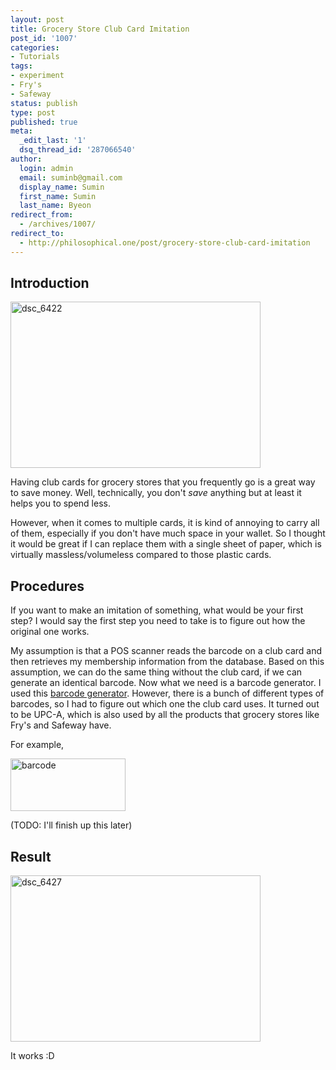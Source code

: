```yaml
---
layout: post
title: Grocery Store Club Card Imitation
post_id: '1007'
categories:
- Tutorials
tags:
- experiment
- Fry's
- Safeway
status: publish
type: post
published: true
meta:
  _edit_last: '1'
  dsq_thread_id: '287066540'
author:
  login: admin
  email: suminb@gmail.com
  display_name: Sumin
  first_name: Sumin
  last_name: Byeon
redirect_from:
  - /archives/1007/
redirect_to:
  - http://philosophical.one/post/grocery-store-club-card-imitation
---
```

Introduction
------------

<img src="http://blog.suminb.com/wp-content/uploads/2009/03/dsc_6422.jpg" alt="dsc_6422" title="dsc_6422" width="400" height="266" class="aligncenter size-full wp-image-1009" />

Having club cards for grocery stores that you frequently go is a great way to save money. Well, technically, you don't *save* anything but at least it helps you to spend less.

However, when it comes to multiple cards, it is kind of annoying to carry all of them, especially if you don't have much space in your wallet. So I thought it would be great if I can replace them with a single sheet of paper, which is virtually massless/volumeless compared to those plastic cards.

Procedures
--------------

If you want to make an imitation of something, what would be your first step? I would say the first step you need to take is to figure out how the original one works.

My assumption is that a POS scanner reads the barcode on a club card and then retrieves my membership information from the database. Based on this assumption, we can do the same thing without the club card, if we can generate an identical barcode. Now what we need is a barcode generator. I used this [barcode generator](http://www.barcoding.com/upc). However, there is a bunch of different types of barcodes, so I had to figure out which one the club card uses. It turned out to be UPC-A, which is also used by all the products that grocery stores like Fry's and Safeway have.

For example,

<img src="http://blog.suminb.com/wp-content/uploads/2009/03/barcode.png" alt="barcode" title="barcode" width="184" height="84" class="aligncenter size-full wp-image-1025" />

(TODO: I'll finish up this later)

Result
-------

<img src="http://blog.suminb.com/wp-content/uploads/2009/03/dsc_6427.jpg" alt="dsc_6427" title="dsc_6427" width="400" height="266" class="aligncenter size-full wp-image-1010" />

It works :D


